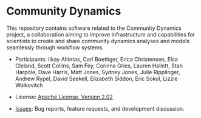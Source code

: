 Community Dynamics
==================

This repository contains software related to the Community Dynamics project, a collaboration aiming to improve infrastructure and capabilities for scientists to create and share community dynamics analyses and models seamlessly through workflow systems.

* Participants: Ilkay Altintas, Carl Boettiger, Erica Christensen, Elsa Cleland, Scott Collins, Sam Fey, Corinna Gries, Lauren Hallett, Stan Harpole, Dave Harris, Matt Jones, Sydney Jones, Julie Ripplinger, Andrew Rypel, David Seekell, Elizabeth Siddon, Eric Sokol, Lizzie Wolkovitch

* License: [Apache License, Version 2.02](http://www.apache.org/licenses/LICENSE-2.0.html)
* [Issues](https://projects.ecoinformatics.org/ecoinfo/projects/commdyn/issues): Bug reports, feature requests, and development discussion.

